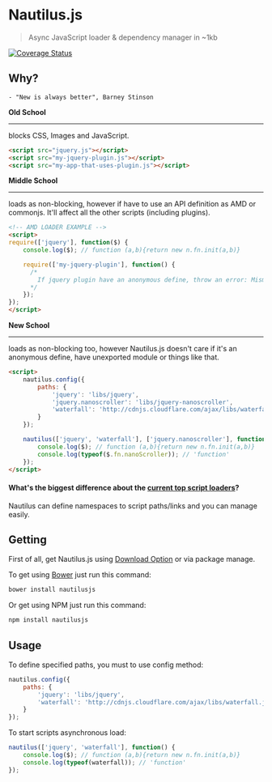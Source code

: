 # Nautilus.js

> Async JavaScript loader & dependency manager in ~1kb

[![Coverage Status](https://coveralls.io/repos/github/raphamorim/nautilus.js/badge.svg?branch=master)](https://coveralls.io/github/raphamorim/nautilus.js?branch=master)

## Why?

`- "New is always better", Barney Stinson`

**Old School**
***
blocks CSS, Images and JavaScript.


```html
<script src="jquery.js"></script>
<script src="my-jquery-plugin.js"></script>
<script src="my-app-that-uses-plugin.js"></script>
```

**Middle School**
***
loads as non-blocking, however if have to use an API definition as AMD or commonjs. It'll affect all the other scripts (including plugins).

```html
<!-- AMD LOADER EXAMPLE -->
<script>
require(['jquery'], function($) {
    console.log($); // function (a,b){return new n.fn.init(a,b)}

    require(['my-jquery-plugin'], function() {
      /*
        If jquery plugin have an anonymous define, throw an error: Mismatched anonymous define() module...
      */
    });
});
</script>
```

**New School**
***
loads as non-blocking too, however Nautilus.js doesn't care if it's an anonymous define, have unexported module or things like that.

```html
<script>
	nautilus.config({
		paths: {
			'jquery': 'libs/jquery',
			'jquery.nanoscroller': 'libs/jquery-nanoscroller',
			'waterfall': 'http://cdnjs.cloudflare.com/ajax/libs/waterfall.js/1.0.2/waterfall.min.js'
		}
	});

	nautilus(['jquery', 'waterfall'], ['jquery.nanoscroller'], function() {
		console.log($); // function (a,b){return new n.fn.init(a,b)}
		console.log(typeof($.fn.nanoScroller)); // 'function'
	});
</script>
```

#### What's the biggest difference about the [current top script loaders](http://www.creativebloq.com/javascript/essential-javascript-top-five-script-loaders-8122862)?

Nautilus can define namespaces to script paths/links and you can manage easily.

## Getting

First of all, get Nautilus.js using [Download Option](https://github.com/raphamorim/nautilus.js/archive/master.zip) or via package manage.

To get using [Bower](http://bower.io) just run this command:

```sh
bower install nautilusjs
```

Or get using NPM just run this command:

```sh
npm install nautilusjs
```

## Usage

To define specified paths, you must to use config method:

```js
nautilus.config({
    paths: {
        'jquery': 'libs/jquery',
        'waterfall': 'http://cdnjs.cloudflare.com/ajax/libs/waterfall.js/1.0.2/waterfall.min.js'
    }
});
```

To start scripts asynchronous load:

```js
nautilus(['jquery', 'waterfall'], function() {
    console.log($); // function (a,b){return new n.fn.init(a,b)}
    console.log(typeof(waterfall)); // 'function'
});
```
